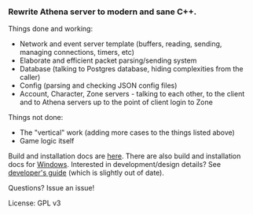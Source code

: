 ### Rewrite Athena server to modern and sane C++.

Things done and working:
- Network and event server template (buffers, reading, sending, managing connections, timers, etc)
- Elaborate and efficient packet parsing/sending system
- Database (talking to Postgres database, hiding complexities from
the caller)
- Config (parsing and checking JSON config files)
- Account, Character, Zone servers - talking to each other, to the client and to Athena servers up
to the point of client login to Zone

Things not done:
- The "vertical" work (adding more cases to the things listed above)
- Game logic itself

Build and installation docs are [here](doc/install.md).
There are also build and installation docs for [Windows](doc/install_windows.md).
Interested in development/design details? See [developer's guide](doc/developer.md) (which is slightly out of date).

Questions? Issue an issue!

License: GPL v3
